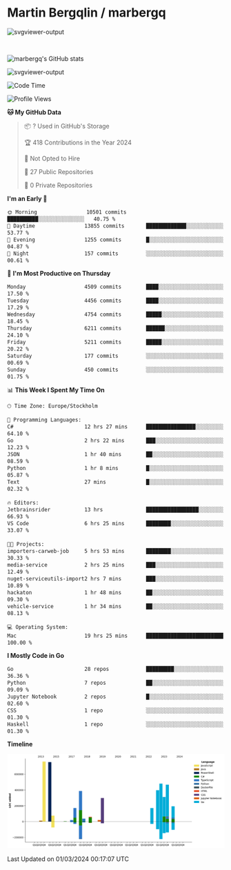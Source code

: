 # Martin Bergqlin / marbergq

![svgviewer-output](https://user-images.githubusercontent.com/2405410/206014777-22d41ecb-c24f-421d-b7d9-bba2cb5bb0de.svg)

<br>

<!--- [![Martin's Week](https://github-readme-stats.vercel.app/api/wakatime?username=marbergq&theme=dark)](https://github.com/anuraghazra/github-readme-stats) -->

![marbergq's GitHub stats](https://github-readme-stats.vercel.app/api?username=marbergq&count_private=true&show_icons=true)

![svgviewer-output](https://wakatime.com/badge/user/3f0a2069-6683-4e19-9a4a-7d21ea815067.svg)

<!--START_SECTION:waka-->
![Code Time](http://img.shields.io/badge/Code%20Time-3%2C788%20hrs%2012%20mins-blue)

![Profile Views](http://img.shields.io/badge/Profile%20Views-0-blue)

**🐱 My GitHub Data** 

> 📦 ? Used in GitHub's Storage 
 > 
> 🏆 418 Contributions in the Year 2024
 > 
> 🚫 Not Opted to Hire
 > 
> 📜 27 Public Repositories 
 > 
> 🔑 0 Private Repositories 
 > 
**I'm an Early 🐤** 

```text
🌞 Morning                10501 commits       ██████████░░░░░░░░░░░░░░░   40.75 % 
🌆 Daytime                13855 commits       █████████████░░░░░░░░░░░░   53.77 % 
🌃 Evening                1255 commits        █░░░░░░░░░░░░░░░░░░░░░░░░   04.87 % 
🌙 Night                  157 commits         ░░░░░░░░░░░░░░░░░░░░░░░░░   00.61 % 
```
📅 **I'm Most Productive on Thursday** 

```text
Monday                   4509 commits        ████░░░░░░░░░░░░░░░░░░░░░   17.50 % 
Tuesday                  4456 commits        ████░░░░░░░░░░░░░░░░░░░░░   17.29 % 
Wednesday                4754 commits        █████░░░░░░░░░░░░░░░░░░░░   18.45 % 
Thursday                 6211 commits        ██████░░░░░░░░░░░░░░░░░░░   24.10 % 
Friday                   5211 commits        █████░░░░░░░░░░░░░░░░░░░░   20.22 % 
Saturday                 177 commits         ░░░░░░░░░░░░░░░░░░░░░░░░░   00.69 % 
Sunday                   450 commits         ░░░░░░░░░░░░░░░░░░░░░░░░░   01.75 % 
```


📊 **This Week I Spent My Time On** 

```text
🕑︎ Time Zone: Europe/Stockholm

💬 Programming Languages: 
C#                       12 hrs 27 mins      ████████████████░░░░░░░░░   64.10 % 
Go                       2 hrs 22 mins       ███░░░░░░░░░░░░░░░░░░░░░░   12.23 % 
JSON                     1 hr 40 mins        ██░░░░░░░░░░░░░░░░░░░░░░░   08.59 % 
Python                   1 hr 8 mins         █░░░░░░░░░░░░░░░░░░░░░░░░   05.87 % 
Text                     27 mins             █░░░░░░░░░░░░░░░░░░░░░░░░   02.32 % 

🔥 Editors: 
Jetbrainsrider           13 hrs              █████████████████░░░░░░░░   66.93 % 
VS Code                  6 hrs 25 mins       ████████░░░░░░░░░░░░░░░░░   33.07 % 

🐱‍💻 Projects: 
importers-carweb-job     5 hrs 53 mins       ████████░░░░░░░░░░░░░░░░░   30.33 % 
media-service            2 hrs 25 mins       ███░░░░░░░░░░░░░░░░░░░░░░   12.49 % 
nuget-serviceutils-import2 hrs 7 mins        ███░░░░░░░░░░░░░░░░░░░░░░   10.89 % 
hackaton                 1 hr 48 mins        ██░░░░░░░░░░░░░░░░░░░░░░░   09.30 % 
vehicle-service          1 hr 34 mins        ██░░░░░░░░░░░░░░░░░░░░░░░   08.13 % 

💻 Operating System: 
Mac                      19 hrs 25 mins      █████████████████████████   100.00 % 
```

**I Mostly Code in Go** 

```text
Go                       28 repos            █████████░░░░░░░░░░░░░░░░   36.36 % 
Python                   7 repos             ██░░░░░░░░░░░░░░░░░░░░░░░   09.09 % 
Jupyter Notebook         2 repos             █░░░░░░░░░░░░░░░░░░░░░░░░   02.60 % 
CSS                      1 repo              ░░░░░░░░░░░░░░░░░░░░░░░░░   01.30 % 
Haskell                  1 repo              ░░░░░░░░░░░░░░░░░░░░░░░░░   01.30 % 
```



**Timeline**

![Lines of Code chart](https://raw.githubusercontent.com/marbergq/marbergq/main/assets/bar_graph.png)


 Last Updated on 01/03/2024 00:17:07 UTC
<!--END_SECTION:waka-->

